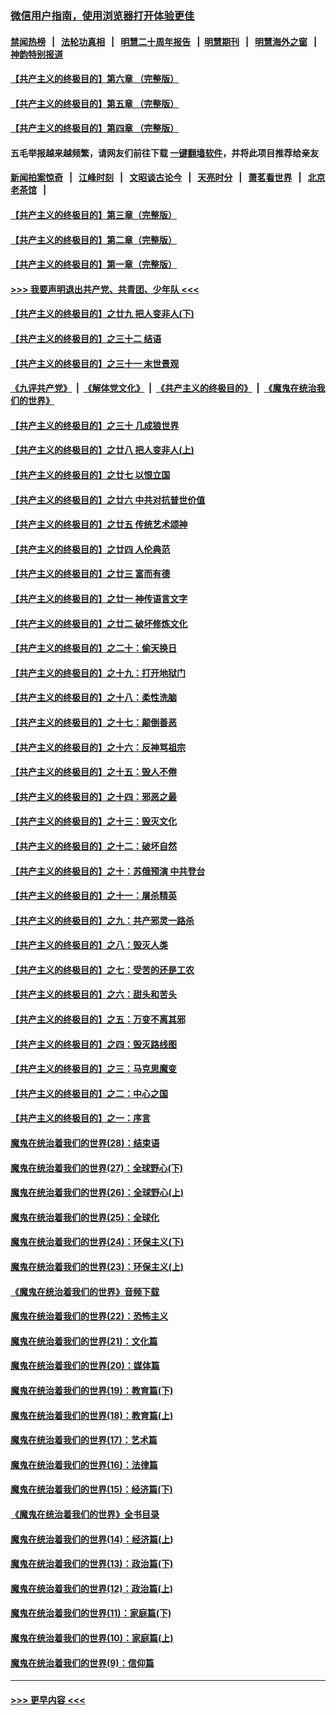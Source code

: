 ### [微信用户指南，使用浏览器打开体验更佳](https://github.com/gfw-breaker/banned-news1/blob/master/indexes/wechat-guide.md?t=0)
#### [禁闻热榜](热点新闻.md?t=0)  &nbsp;&nbsp;|&nbsp;&nbsp; [法轮功真相](https://github.com/gfw-breaker/truth/blob/master/README.md?t=0) &nbsp;&nbsp;|&nbsp;&nbsp; [明慧二十周年报告](https://github.com/gfw-breaker/mh-reports/blob/master/README.md?t=0) &nbsp;&nbsp;|&nbsp;&nbsp;[明慧期刊](https://github.com/gfw-breaker/mh-qikan) &nbsp;&nbsp;|&nbsp;&nbsp; [明慧海外之窗](https://github.com/gfw-breaker/mh-news/blob/master/README.md?t=0) &nbsp;&nbsp;|&nbsp;&nbsp; [神韵特别报道](https://github.com/gfw-breaker/mh-news/blob/master/shenyun.md?t=0)
#### [【共产主义的终极目的】第六章 （完整版）](../pages/nsc422/n11428913.md?t=02150822) 
#### [【共产主义的终极目的】第五章 （完整版）](../pages/nsc422/n11428912.md?t=02150822) 
#### [【共产主义的终极目的】第四章 （完整版）](../pages/nsc422/n11428907.md?t=02150822) 
#### 五毛举报越来越频繁，请网友们前往下载 [一键翻墙软件](https://github.com/gfw-breaker/ssr-accounts)，并将此项目推荐给亲友
#### [新闻拍案惊奇](https://github.com/gfw-breaker/banned-news1/blob/master/pages/link4.md) &nbsp;&nbsp;|&nbsp;&nbsp; [江峰时刻](https://github.com/gfw-breaker/banned-news1/blob/master/pages/link4.md) &nbsp;&nbsp;|&nbsp;&nbsp; [文昭谈古论今](https://github.com/gfw-breaker/banned-news1/blob/master/pages/link4.md) &nbsp;&nbsp;|&nbsp;&nbsp; [天亮时分](https://github.com/gfw-breaker/banned-news1/blob/master/pages/link4.md) &nbsp;&nbsp;|&nbsp;&nbsp; [萧茗看世界](https://github.com/gfw-breaker/banned-news1/blob/master/pages/link4.md) &nbsp;&nbsp;|&nbsp;&nbsp; [北京老茶馆](https://github.com/gfw-breaker/banned-news1/blob/master/pages/link4.md) &nbsp;&nbsp;|&nbsp;&nbsp; 
#### [【共产主义的终极目的】第三章（完整版）](../pages/nsc422/n11428848.md?t=02150822) 
#### [【共产主义的终极目的】第二章（完整版）](../pages/nsc422/n11428831.md?t=02150822) 
#### [【共产主义的终极目的】第一章（完整版）](../pages/nsc422/n11417651.md?t=02150822) 
#### [>>> 我要声明退出共产党、共青团、少年队 <<<](https://github.com/begood0513/goodnews/blob/master/quit/letter.md) 
#### [【共产主义的终极目的】之廿九 把人变非人(下)](../pages/nsc422/n11344140.md?t=02150822) 
#### [【共产主义的终极目的】之三十二 结语](../pages/nsc422/n11360535.md?t=02150822) 
#### [【共产主义的终极目的】之三十一 末世景观](../pages/nsc422/n11351129.md?t=02150822) 
#### [《九评共产党》](https://github.com/begood0513/9ping.md/blob/master/README.md) &nbsp;|&nbsp; [《解体党文化》](../../../../jtdwh.md/blob/master/README.md)  &nbsp;|&nbsp; [《共产主义的终极目的》](../../../../gczydzjmd.md/blob/master/README.md) &nbsp;|&nbsp; [《魔鬼在统治我们的世界》](../../../../mgztzwmdsj.md/blob/master/README.md) 
#### [【共产主义的终极目的】之三十 几成狼世界](../pages/nsc422/n11348280.md?t=02150822) 
#### [【共产主义的终极目的】之廿八 把人变非人(上)](../pages/nsc422/n11340492.md?t=02150822) 
#### [【共产主义的终极目的】之廿七 以恨立国](../pages/nsc422/n11336944.md?t=02150822) 
#### [【共产主义的终极目的】之廿六 中共对抗普世价值](../pages/nsc422/n11324785.md?t=02150822) 
#### [【共产主义的终极目的】之廿五 传统艺术颂神](../pages/nsc422/n11296396.md?t=02150822) 
#### [【共产主义的终极目的】之廿四 人伦典范](../pages/nsc422/n11296397.md?t=02150822) 
#### [【共产主义的终极目的】之廿三 富而有德](../pages/nsc422/n11283598.md?t=02150822) 
#### [【共产主义的终极目的】之廿一 神传语言文字](../pages/nsc422/n11263265.md?t=02150822) 
#### [【共产主义的终极目的】之廿二 破坏修炼文化](../pages/nsc422/n11245728.md?t=02150822) 
#### [【共产主义的终极目的】之二十：偷天换日](../pages/nsc422/n11238846.md?t=02150822) 
#### [【共产主义的终极目的】之十九：打开地狱门](../pages/nsc422/n11206376.md?t=02150822) 
#### [【共产主义的终极目的】之十八：柔性洗脑](../pages/nsc422/n11199994.md?t=02150822) 
#### [【共产主义的终极目的】之十七：颠倒善恶](../pages/nsc422/n11179782.md?t=02150822) 
#### [【共产主义的终极目的】之十六：反神骂祖宗](../pages/nsc422/n11166798.md?t=02150822) 
#### [【共产主义的终极目的】之十五：毁人不倦](../pages/nsc422/n11166792.md?t=02150822) 
#### [【共产主义的终极目的】之十四：邪恶之最](../pages/nsc422/n11150249.md?t=02150822) 
#### [【共产主义的终极目的】之十三：毁灭文化](../pages/nsc422/n11135227.md?t=02150822) 
#### [【共产主义的终极目的】之十二：破坏自然](../pages/nsc422/n11135214.md?t=02150822) 
#### [【共产主义的终极目的】之十：苏俄预演 中共登台](../pages/nsc422/n11118424.md?t=02150822) 
#### [【共产主义的终极目的】之十一：屠杀精英](../pages/nsc422/n11118442.md?t=02150822) 
#### [【共产主义的终极目的】之九：共产邪灵一路杀](../pages/nsc422/n11114139.md?t=02150822) 
#### [【共产主义的终极目的】之八：毁灭人类](../pages/nsc422/n11108503.md?t=02150822) 
#### [【共产主义的终极目的】之七：受苦的还是工农](../pages/nsc422/n11101809.md?t=02150822) 
#### [【共产主义的终极目的】之六：甜头和苦头](../pages/nsc422/n11096971.md?t=02150822) 
#### [【共产主义的终极目的】之五：万变不离其邪](../pages/nsc422/n11091285.md?t=02150822) 
#### [【共产主义的终极目的】之四：毁灭路线图](../pages/nsc422/n11086284.md?t=02150822) 
#### [【共产主义的终极目的】之三：马克思魔变](../pages/nsc422/n11061941.md?t=02150822) 
#### [【共产主义的终极目的】之二：中心之国](../pages/nsc422/n11047728.md?t=02150822) 
#### [【共产主义的终极目的】之一：序言](../pages/nsc422/n11086077.md?t=02150822) 
#### [魔鬼在统治着我们的世界(28)：结束语](../pages/nsc422/n10936246.md?t=02150822) 
#### [魔鬼在统治着我们的世界(27)：全球野心(下)](../pages/nsc422/n10928319.md?t=02150822) 
#### [魔鬼在统治着我们的世界(26)：全球野心(上)](../pages/nsc422/n10900318.md?t=02150822) 
#### [魔鬼在统治着我们的世界(25)：全球化](../pages/nsc422/n10788205.md?t=02150822) 
#### [魔鬼在统治着我们的世界(24)：环保主义(下)](../pages/nsc422/n10695307.md?t=02150822) 
#### [魔鬼在统治着我们的世界(23)：环保主义(上)](../pages/nsc422/n10688613.md?t=02150822) 
#### [《魔鬼在统治着我们的世界》音频下载](../pages/nsc422/n10635553.md?t=02150822) 
#### [魔鬼在统治着我们的世界(22)：恐怖主义](../pages/nsc422/n10614727.md?t=02150822) 
#### [魔鬼在统治着我们的世界(21)：文化篇](../pages/nsc422/n10597706.md?t=02150822) 
#### [魔鬼在统治着我们的世界(20)：媒体篇](../pages/nsc422/n10586579.md?t=02150822) 
#### [魔鬼在统治着我们的世界(19)：教育篇(下)](../pages/nsc422/n10564808.md?t=02150822) 
#### [魔鬼在统治着我们的世界(18)：教育篇(上)](../pages/nsc422/n10526970.md?t=02150822) 
#### [魔鬼在统治着我们的世界(17)：艺术篇](../pages/nsc422/n10499093.md?t=02150822) 
#### [魔鬼在统治着我们的世界(16)：法律篇](../pages/nsc422/n10485969.md?t=02150822) 
#### [魔鬼在统治着我们的世界(15)：经济篇(下)](../pages/nsc422/n10469975.md?t=02150822) 
#### [《魔鬼在统治着我们的世界》全书目录](../pages/nsc422/n10464261.md?t=02150822) 
#### [魔鬼在统治着我们的世界(14)：经济篇(上)](../pages/nsc422/n10457370.md?t=02150822) 
#### [魔鬼在统治着我们的世界(13)：政治篇(下)](../pages/nsc422/n10448270.md?t=02150822) 
#### [魔鬼在统治着我们的世界(12)：政治篇(上)](../pages/nsc422/n10444576.md?t=02150822) 
#### [魔鬼在统治着我们的世界(11)：家庭篇(下)](../pages/nsc422/n10440961.md?t=02150822) 
#### [魔鬼在统治着我们的世界(10)：家庭篇(上)](../pages/nsc422/n10435448.md?t=02150822) 
#### [魔鬼在统治着我们的世界(9)：信仰篇](../pages/nsc422/n10432159.md?t=02150822) 

----
#### [ >>> 更早内容 <<< ](../indexes/nsc422-earlier.md)
